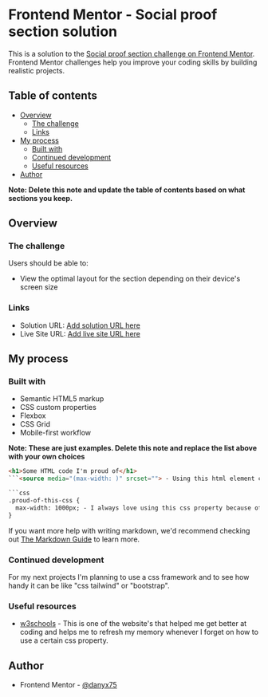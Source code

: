 # Frontend Mentor - Social proof section solution

This is a solution to the [Social proof section challenge on Frontend Mentor](https://www.frontendmentor.io/challenges/social-proof-section-6e0qTv_bA). Frontend Mentor challenges help you improve your coding skills by building realistic projects. 

## Table of contents

- [Overview](#overview)
  - [The challenge](#the-challenge)
  - [Links](#links)
- [My process](#my-process)
  - [Built with](#built-with)
  - [Continued development](#continued-development)
  - [Useful resources](#useful-resources)
- [Author](#author)

**Note: Delete this note and update the table of contents based on what sections you keep.**

## Overview

### The challenge

Users should be able to:

- View the optimal layout for the section depending on their device's screen size

### Links

- Solution URL: [Add solution URL here](https://your-solution-url.com)
- Live Site URL: [Add live site URL here](https://your-live-site-url.com)

## My process

### Built with

- Semantic HTML5 markup
- CSS custom properties
- Flexbox
- CSS Grid
- Mobile-first workflow

**Note: These are just examples. Delete this note and replace the list above with your own choices**

```html
<h1>Some HTML code I'm proud of</h1>
```<source media="(max-width: )" srcset=""> - Using this html element can be really useful, when an image gets to a smaller size, it gives another image without having to use a media query.

```css
.proud-of-this-css {
  max-width: 1000px; - I always love using this css property because of how handy it can be when making the layout to a certain size, and stays that way even when larging the webpage even more.
}
```

If you want more help with writing markdown, we'd recommend checking out [The Markdown Guide](https://www.markdownguide.org/) to learn more.

### Continued development

For my next projects I'm planning to use a css framework and to see how handy it can be like "css tailwind" or "bootstrap".

### Useful resources

- [w3schools](https://w3schools.com) - This is one of the website's that helped me get better at coding and helps me to refresh my memory whenever I forget on how to use a certain css property.

## Author
- Frontend Mentor - [@danyx75](https://www.frontendmentor.io/profile/danyx75)
